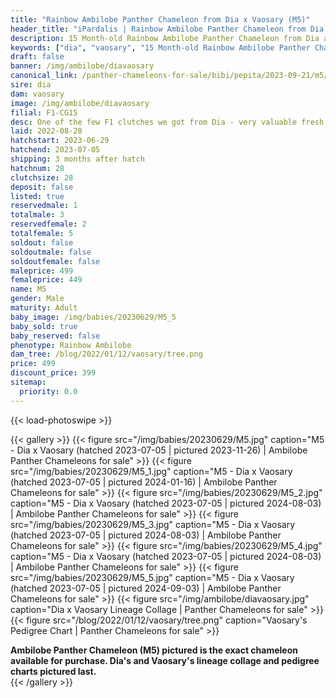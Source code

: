 ```yaml
---
title: "Rainbow Ambilobe Panther Chameleon from Dia x Vaosary (M5)"
header_title: "iPardalis | Rainbow Ambilobe Panther Chameleon from Dia x Vaosary | M5"
description: 15 Month-old Rainbow Ambilobe Panther Chameleon from Dia and Vaosary. One of the few F1 clutches we got from Dia - very valuable fresh genetics x one of our best 5th gen females. NA We've included sire and dam dendrograms if available, but you can view our Dia or Vaosary breeder pages for more information.
keywords: ["dia", "vaosary", "15 Month-old Rainbow Ambilobe Panther Chameleon", "baby chameleons for sale", "buy panther chameleon", "panther for sale", "ambilobe panther chameleons for sale", "ambilobe panther chameleon for sale"]
draft: false
banner: /img/ambilobe/diavaosary
canonical_link: /panther-chameleons-for-sale/bibi/pepita/2023-09-21/m5/
sire: dia
dam: vaosary
image: /img/ambilobe/diavaosary
filial: F1-CG15
desc: One of the few F1 clutches we got from Dia - very valuable fresh genetics x one of our best 5th gen females.
laid: 2022-08-28
hatchstart: 2023-06-29
hatchend: 2023-07-05
shipping: 3 months after hatch
hatchnum: 28
clutchsize: 28
deposit: false
listed: true
reservedmale: 1
totalmale: 3
reservedfemale: 2
totalfemale: 5
soldout: false
soldoutmale: false
soldoutfemale: false
maleprice: 499
femaleprice: 449
name: M5
gender: Male
maturity: Adult
baby_image: /img/babies/20230629/M5_5
baby_sold: true
baby_reserved: false
phenotype: Rainbow Ambilobe
dam_tree: /blog/2022/01/12/vaosary/tree.png
price: 499
discount_price: 399
sitemap: 
  priority: 0.0
---
```


{{< load-photoswipe >}}

{{< gallery >}}
  {{< figure src="/img/babies/20230629/M5.jpg" caption="M5 - Dia x Vaosary (hatched 2023-07-05 | pictured 2023-11-26) | Ambilobe Panther Chameleons for sale" >}}
  {{< figure src="/img/babies/20230629/M5_1.jpg" caption="M5 - Dia x Vaosary (hatched 2023-07-05 | pictured 2024-01-16) | Ambilobe Panther Chameleons for sale" >}}
  {{< figure src="/img/babies/20230629/M5_2.jpg" caption="M5 - Dia x Vaosary (hatched 2023-07-05 | pictured 2024-08-03) | Ambilobe Panther Chameleons for sale" >}}
  {{< figure src="/img/babies/20230629/M5_3.jpg" caption="M5 - Dia x Vaosary (hatched 2023-07-05 | pictured 2024-08-03) | Ambilobe Panther Chameleons for sale" >}}
  {{< figure src="/img/babies/20230629/M5_4.jpg" caption="M5 - Dia x Vaosary (hatched 2023-07-05 | pictured 2024-08-03) | Ambilobe Panther Chameleons for sale" >}}
  {{< figure src="/img/babies/20230629/M5_5.jpg" caption="M5 - Dia x Vaosary (hatched 2023-07-05 | pictured 2024-09-03) | Ambilobe Panther Chameleons for sale" >}}
  {{< figure src="/img/ambilobe/diavaosary.jpg" caption="Dia x Vaosary Lineage Collage | Panther Chameleons for sale" >}}
  {{< figure src="/blog/2022/01/12/vaosary/tree.png" caption="Vaosary's Pedigree Chart | Panther Chameleons for sale" >}}
  <figcaption itemprop="description"><strong>Ambilobe Panther Chameleon (M5) pictured is the exact chameleon available for purchase. Dia's and Vaosary's lineage collage and pedigree charts pictured last.</strong></figcaption>
{{< /gallery >}}
